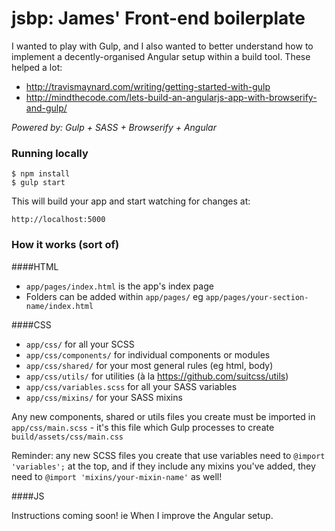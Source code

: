 jsbp: James' Front-end boilerplate
==================================

I wanted to play with Gulp, and I also wanted to better understand how to implement a decently-organised Angular setup within a build tool. These helped a lot:

- http://travismaynard.com/writing/getting-started-with-gulp
- http://mindthecode.com/lets-build-an-angularjs-app-with-browserify-and-gulp/

_Powered by: Gulp + SASS + Browserify + Angular_

### Running locally

```
$ npm install
$ gulp start
```

This will build your app and start watching for changes at:

`http://localhost:5000`

### How it works (sort of)

####HTML

- `app/pages/index.html` is the app's index page
- Folders can be added within `app/pages/` eg `app/pages/your-section-name/index.html`

####CSS

- `app/css/` for all your SCSS
- `app/css/components/` for individual components or modules
- `app/css/shared/` for your most general rules (eg html, body)
- `app/css/utils/` for utilities (à la https://github.com/suitcss/utils)
- `app/css/variables.scss` for all your SASS variables
- `app/css/mixins/` for your SASS mixins

Any new components, shared or utils files you create must be imported in `app/css/main.scss` - it's this file which Gulp processes to create `build/assets/css/main.css`

Reminder: any new SCSS files you create that use variables need to `@import 'variables';` at the top, and if they include any mixins you've added, they need to `@import 'mixins/your-mixin-name'` as well!

####JS

Instructions coming soon! ie When I improve the Angular setup.